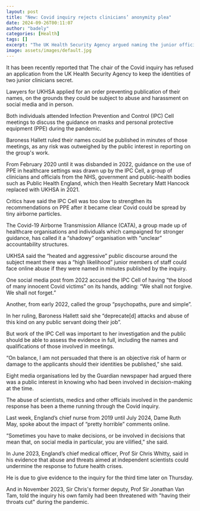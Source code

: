 ```yaml
---
layout: post
title: "New: Covid inquiry rejects clinicians’ anonymity plea"
date: 2024-09-26T00:11:07
author: "badely"
categories: [Health]
tags: []
excerpt: "The UK Health Security Agency argued naming the junior officials could put them at risk of abuse."
image: assets/images/default.jpg
---
```


It has been recently reported that The chair of the Covid inquiry has refused an application from the UK Health Security Agency to keep the identities of two junior clinicians secret.

Lawyers for UKHSA applied for an order preventing publication of their names, on the grounds they could be subject to abuse and harassment on social media and in person.

Both individuals attended Infection Prevention and Control (IPC) Cell meetings to discuss the guidance on masks and personal protective equipment (PPE) during the pandemic.

Baroness Hallett ruled their names could be published in minutes of those meetings, as any risk was outweighed by the public interest in reporting on the group's work.

From February 2020 until it was disbanded in 2022, guidance on the use of PPE in healthcare settings was drawn up by the IPC Cell, a group of clinicians and officials from the NHS, government and public-health bodies such as Public Health England, which then Health Secretary Matt Hancock replaced with UKHSA in 2021.

Critics have said the IPC Cell was too slow to strengthen its recommendations on PPE after it became clear Covid could be spread by tiny airborne particles.

The Covid-19 Airborne Transmission Alliance (CATA), a group made up of healthcare organisations and individuals which campaigned for stronger guidance, has called it a “shadowy” organisation with “unclear” accountability structures.

UKHSA said the “heated and aggressive” public discourse around the subject meant there was a “high likelihood” junior members of staff could face online abuse if they were named in minutes published by the inquiry.

One social media post from 2022 accused the IPC Cell of having “the blood of many innocent Covid victims” on its hands, adding: “We shall not forgive. We shall not forget.”

Another, from early 2022, called the group “psychopaths, pure and simple”.

In her ruling, Baroness Hallett said she “deprecate[d] attacks and abuse of this kind on any public servant doing their job”.

But work of the IPC Cell was important to her investigation and the public should be able to assess the evidence in full, including the names and qualifications of those involved in meetings.

“On balance, I am not persuaded that there is an objective risk of harm or damage to the applicants should their identities be published,” she said.

Eight media organisations led by the Guardian newspaper had argued there was a public interest in knowing who had been involved in decision-making at the time.

The abuse of scientists, medics and other officials involved in the pandemic response has been a theme running through the Covid inquiry. 

Last week, England’s chief nurse from 2019 until July 2024, Dame Ruth May, spoke about the impact of “pretty horrible” comments online.

“Sometimes you have to make decisions, or be involved in decisions that mean that, on social media in particular, you are vilified,” she said. 

In June 2023, England’s chief medical officer, Prof Sir Chris Whitty, said in his evidence that abuse and threats aimed at independent scientists could undermine the response to future health crises.

He is due to give evidence to the inquiry for the third time later on Thursday.

And in November 2023, Sir Chris's former deputy, Prof Sir Jonathan Van Tam, told the inquiry his own family had been threatened with "having their throats cut" during the pandemic.

